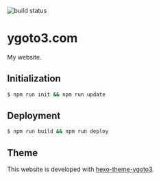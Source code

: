 ![build status](https://circleci.com/gh/ygoto3/ygoto3.com.svg?style=shield&circle-token=fd4e36436e4dc15ff9f6254f68b0e639f40d299a)

# ygoto3.com

My website.

## Initialization

``` bash
$ npm run init && npm run update
```

## Deployment

``` bash
$ npm run build && npm run deploy
```

## Theme

This website is developed with [hexo-theme-ygoto3](https://github.com/ygoto3/hexo-theme-ygoto3).
